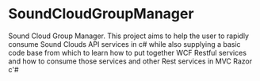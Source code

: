 SoundCloudGroupManager
======================

Sound Cloud Group Manager.  This project aims to help the user to rapidly consume Sound Clouds API services in c# while also supplying a basic code base from which to learn how to put together WCF Restful services and how to consume those services and other Rest services in MVC Razor c'#
